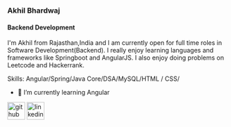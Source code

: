 ###  Akhil Bhardwaj
#### Backend Development
I'm Akhil from Rajasthan,India and I am currently open for full time roles in Software Development(Backend). I really enjoy learning languages and frameworks like Springboot and AngularJS. I also enjoy doing problems on Leetcode and Hackerrank.

Skills: Angular/Spring/Java Core/DSA/MySQL/HTML / CSS/
- 🌱 I’m currently learning Angular 


[<img src='https://cdn.jsdelivr.net/npm/simple-icons@3.0.1/icons/github.svg' alt='github' height='40'>](https://github.com/akhilbhardwaj20)  [<img src='https://cdn.jsdelivr.net/npm/simple-icons@3.0.1/icons/linkedin.svg' alt='linkedin' height='40'>](https://www.linkedin.com/in/https://www.linkedin.com/in/akhil-bhardwaj-2a8020147//)  







